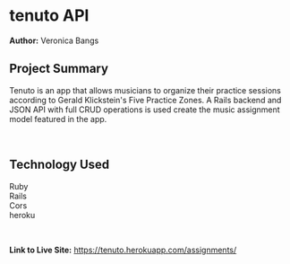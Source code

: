 # tenuto API

**Author:** Veronica Bangs


## Project Summary
Tenuto is an app that allows musicians to organize their practice sessions according to Gerald Klickstein's Five Practice Zones.  A Rails backend and JSON API with full CRUD operations is used create the music assignment model featured in the app.


</br>


## Technology Used
Ruby </br>
Rails </br>
Cors </br>
heroku </br>


</br>



**Link to Live Site:** https://tenuto.herokuapp.com/assignments/
